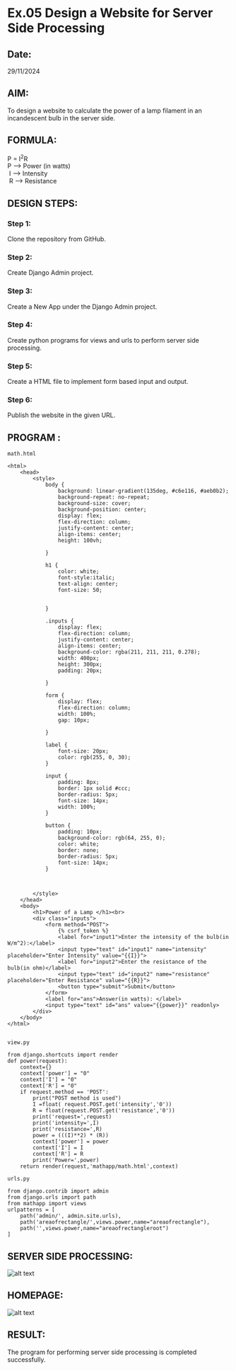 # Ex.05 Design a Website for Server Side Processing
## Date:
29/11/2024
## AIM:
 To design a website to calculate the power of a lamp filament in an incandescent bulb in the server side. 


## FORMULA:
P = I<sup>2</sup>R
<br> P --> Power (in watts)
<br> I --> Intensity
<br> R --> Resistance

## DESIGN STEPS:

### Step 1:
Clone the repository from GitHub.

### Step 2:
Create Django Admin project.

### Step 3:
Create a New App under the Django Admin project.

### Step 4:
Create python programs for views and urls to perform server side processing.

### Step 5:
Create a HTML file to implement form based input and output.

### Step 6:
Publish the website in the given URL.

## PROGRAM :
```
math.html

<html>
    <head>
        <style>
            body {
                background: linear-gradient(135deg, #c6e116, #aeb0b2);
                background-repeat: no-repeat;
                background-size: cover;
                background-position: center;
                display: flex;
                flex-direction: column;
                justify-content: center;
                align-items: center;
                height: 100vh;
                
            }

            h1 {
                color: white;
                font-style:italic;
                text-align: center;
                font-size: 50;
                

            }

            .inputs {
                display: flex;
                flex-direction: column;
                justify-content: center;
                align-items: center;
                background-color: rgba(211, 211, 211, 0.278);
                width: 400px;
                height: 300px;
                padding: 20px;
                
            }

            form {
                display: flex;
                flex-direction: column;
                width: 100%;
                gap: 10px;
        
            }

            label {
                font-size: 20px;
                color: rgb(255, 0, 30);
            }

            input {
                padding: 8px;
                border: 1px solid #ccc;
                border-radius: 5px;
                font-size: 14px;
                width: 100%;
            }

            button {
                padding: 10px;
                background-color: rgb(64, 255, 0);
                color: white;
                border: none;
                border-radius: 5px;
                font-size: 14px;
            }



        </style>
    </head>
    <body>
        <h1>Power of a Lamp </h1><br>
        <div class="inputs">
            <form method="POST">
                {% csrf_token %}
                <label for="input1">Enter the intensity of the bulb(in W/m^2):</label>
                <input type="text" id="input1" name="intensity" placeholder="Enter Intensity" value="{{I}}">
                <label for="input2">Enter the resistance of the bulb(in ohm)</label>
                <input type="text" id="input2" name="resistance" placeholder="Enter Resistance" value="{{R}}">
                <button type="submit">Submit</button>
            </form>
            <label for="ans">Answer(in watts): </label>
            <input type="text" id="ans" value="{{power}}" readonly>
        </div>
    </body>
</html>


view.py

from django.shortcuts import render 
def power(request): 
    context={} 
    context['power'] = "0" 
    context['I'] = "0" 
    context['R'] = "0" 
    if request.method == 'POST': 
        print("POST method is used")
        I =float( request.POST.get('intensity','0'))
        R = float(request.POST.get('resistance','0'))
        print('request=',request) 
        print('intensity=',I) 
        print('resistance=',R) 
        power = (((I)**2) * (R))
        context['power'] = power 
        context['I'] = I
        context['R'] = R 
        print('Power=',power) 
    return render(request,'mathapp/math.html',context)

urls.py

from django.contrib import admin 
from django.urls import path 
from mathapp import views 
urlpatterns = [ 
    path('admin/', admin.site.urls), 
    path('areaofrectangle/',views.power,name="areaofrectangle"),
    path('',views.power,name="areaofrectangleroot")
]
```


## SERVER SIDE PROCESSING:
![alt text](<Screenshot (45).png>)


## HOMEPAGE:
![alt text](<Screenshot (44).png>)

## RESULT:
The program for performing server side processing is completed successfully.
